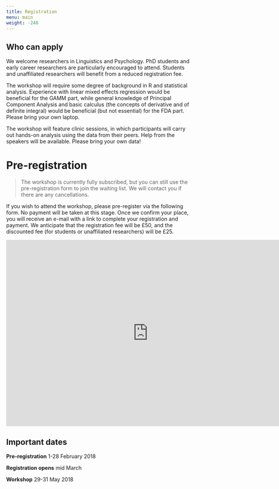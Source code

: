```yaml
---
title: Registration
menu: main
weight: -240
---
```


## Who can apply

We welcome researchers in Linguistics and Psychology. PhD students and early career researchers are particularly encouraged to attend. Students and unaffiliated researchers will benefit from a reduced registration fee.

The workshop will require some degree of background in R and statistical analysis. Experience with linear mixed effects regression would be beneficial for the GAMM part, while general knowledge of Principal Component Analysis and basic calculus (the concepts of derivative and of definite integral) would be beneficial (but not essential) for the FDA part. Please bring your own laptop.

The workshop will feature clinic sessions, in which participants will carry out hands-on analysis using the data from their peers. Help from the speakers will be available. Please bring your own data!

# Pre-registration

> The workshop is currently fully subscribed, but you can still use the pre-registration form to join the waiting list. We will contact you if there are any cancellations.

If you wish to attend the workshop, please pre-register via the following form. No payment will be taken at this stage. Once we confirm your place, you will receive an e-mail with a link to complete your registration and payment. We anticipate that the registration fee will be £50, and the discounted fee (for students or unaffiliated researchers) will be £25.

<iframe src="https://docs.google.com/forms/d/e/1FAIpQLSc3oASESlQVxHpK6sTU9kLa2Yob6ucnGsTSzIUOpnUMBe7E2g/viewform?embedded=true" width="760" height="500" frameborder="0" marginheight="0" marginwidth="0">Loading...</iframe>

## Important dates

**Pre-registration** 1-28 February 2018

**Registration opens** mid March

**Workshop** 29-31 May 2018
